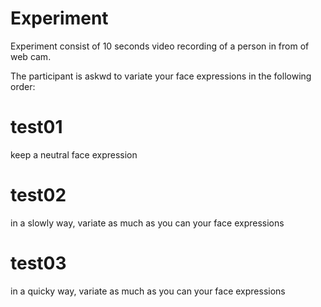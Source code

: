 

# Experiment

Experiment consist of 10 seconds video recording of 
a person in from of web cam.

The participant is askwd to variate your face expressions 
in the following order:

# test01 
keep a neutral face expression

# test02
in a slowly way, variate as much as you can your face expressions

# test03
in a quicky way, variate as much as you can your face expressions



